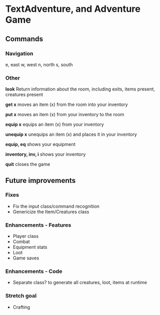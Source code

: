 # TextAdventure, and Adventure Game

## Commands
### Navigation
e, east
w, west
n, north
s, south

### Other

__look__
Return information about the room, including exits, items present, creatures present

__get x__
moves an item (x) from the room into your inventory

__put x__
moves an item (x) from your inventory to the room

__equip x__
equips an item (x) from your inventory

__unequip x__
unequips an item (x) and places it in your inventory

__equip, eq__
shows your equipment

__inventory, inv, i__
shows your inventory

__quit__
closes the game



## Future improvements

### Fixes

* Fix the input class/command recognition
* Genericize the Item/Creatures class

### Enhancements - Features

* Player class
* Combat
* Equipment stats
* Loot
* Game saves

### Enhancements - Code

* Separate class? to generate all creatures, loot, items at runtime

### Stretch goal

* Crafting
